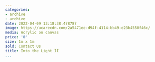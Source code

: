 ```yaml
---
categories:
- archive
- archive
date: 2022-04-09 13:18:38.478787
image: https://ucarecdn.com/2a5471ee-d94f-4114-bb49-e23b4550f46c/
media: Acrylic on canvas
price: '0'
size: 1m x 1m
sold: Contact Us
title: Into the Light II
...
```

